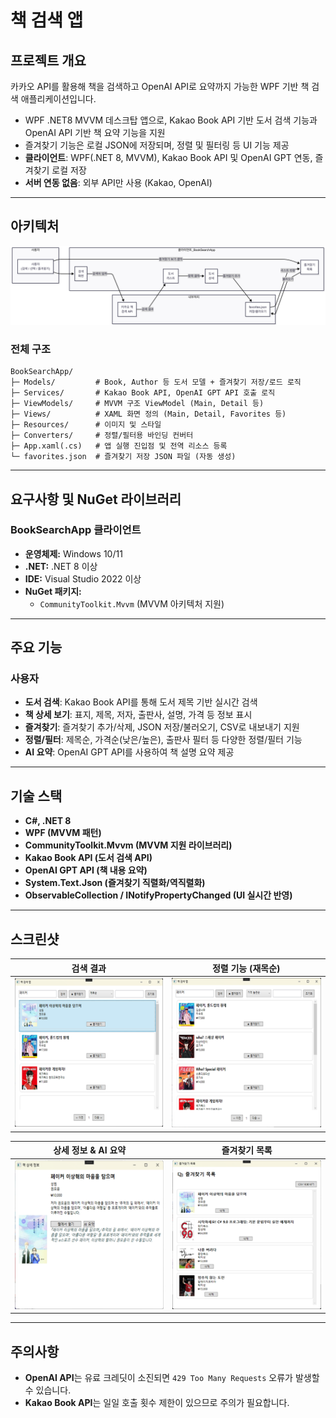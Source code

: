 # 책 검색 앱

## 프로젝트 개요
 카카오 API를 활용해 책을 검색하고 OpenAI API로 요약까지 가능한 WPF 기반 책 검색 애플리케이션입니다.
- WPF .NET8 MVVM 데스크탑 앱으로, Kakao Book API 기반 도서 검색 기능과 OpenAI API 기반 책 요약 기능을 지원
- 즐겨찾기 기능은 로컬 JSON에 저장되며, 정렬 및 필터링 등 UI 기능 제공
- **클라이언트**: WPF(.NET 8, MVVM), Kakao Book API 및 OpenAI GPT 연동, 즐겨찾기 로컬 저장
- **서버 연동 없음**: 외부 API만 사용 (Kakao, OpenAI)

---

## 아키텍처

![아키텍처](Screenshots/Flow.png)

### 전체 구조

```plaintext
BookSearchApp/
├─ Models/         # Book, Author 등 도서 모델 + 즐겨찾기 저장/로드 로직
├─ Services/       # Kakao Book API, OpenAI GPT API 호출 로직
├─ ViewModels/     # MVVM 구조 ViewModel (Main, Detail 등)
├─ Views/          # XAML 화면 정의 (Main, Detail, Favorites 등)
├─ Resources/      # 이미지 및 스타일
├─ Converters/     # 정렬/필터용 바인딩 컨버터
├─ App.xaml(.cs)   # 앱 실행 진입점 및 전역 리소스 등록
└─ favorites.json  # 즐겨찾기 저장 JSON 파일 (자동 생성)
```
 
---

## 요구사항 및 NuGet 라이브러리

### BookSearchApp 클라이언트
- **운영체제:** Windows 10/11
- **.NET:** .NET 8 이상
- **IDE:** Visual Studio 2022 이상
- **NuGet 패키지:**
  - `CommunityToolkit.Mvvm` (MVVM 아키텍처 지원)

---

## 주요 기능

### 사용자
- **도서 검색**: Kakao Book API를 통해 도서 제목 기반 실시간 검색
- **책 상세 보기**: 표지, 제목, 저자, 출판사, 설명, 가격 등 정보 표시
- **즐겨찾기**: 즐겨찾기 추가/삭제, JSON 저장/불러오기, CSV로 내보내기 지원
- **정렬/필터**: 제목순, 가격순(낮은/높은), 출판사 필터 등 다양한 정렬/필터 기능
- **AI 요약**: OpenAI GPT API를 사용하여 책 설명 요약 제공

---

## 기술 스택

- **C#, .NET 8**
- **WPF (MVVM 패턴)**
- **CommunityToolkit.Mvvm (MVVM 지원 라이브러리)**
- **Kakao Book API (도서 검색 API)**
- **OpenAI GPT API (책 내용 요약)**
- **System.Text.Json (즐겨찾기 직렬화/역직렬화)**
- **ObservableCollection / INotifyPropertyChanged (UI 실시간 반영)**

---

## 스크린샷

| 검색 결과 | 정렬 기능 (재목순) |
|-------------|-----------------------------|
| ![](Screenshots/검색.png) | ![](Screenshots/가격높은순정렬.png) |

| 상세 정보 & AI 요약 | 즐겨찾기 목록 |
|------------------------|------------------|
| ![](Screenshots/Ai요약.png) | ![](Screenshots/즐겨찾기.png) |

---

## 주의사항

- **OpenAI API**는 유료 크레딧이 소진되면 `429 Too Many Requests` 오류가 발생할 수 있습니다.
- **Kakao Book API**는 일일 호출 횟수 제한이 있으므로 주의가 필요합니다.


